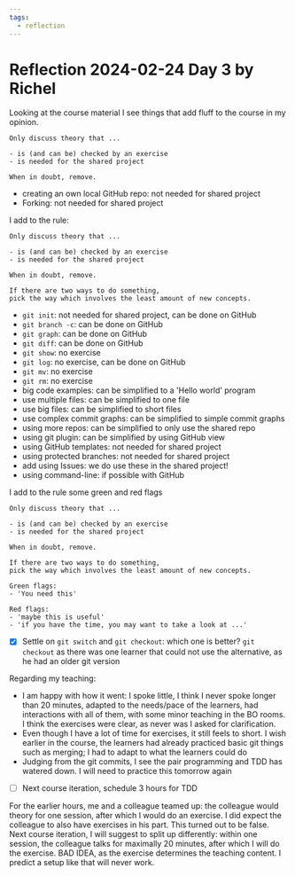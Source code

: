 ```yaml
---
tags:
  - reflection
---
```


# Reflection 2024-02-24 Day 3 by Richel

Looking at the course material I see things that add fluff
to the course in my opinion.

```text
Only discuss theory that ...

- is (and can be) checked by an exercise
- is needed for the shared project

When in doubt, remove.
```

- creating an own local GitHub repo: not needed for shared project
- Forking: not needed for shared project

I add to the rule:

```text
Only discuss theory that ...

- is (and can be) checked by an exercise
- is needed for the shared project

When in doubt, remove.

If there are two ways to do something,
pick the way which involves the least amount of new concepts.
```

- `git init`: not needed for shared project, can be done on GitHub
- `git branch -c`: can be done on GitHub
- `git graph`: can be done on GitHub
- `git diff`: can be done on GitHub
- `git show`: no exercise
- `git log`: no exercise, can be done on GitHub
- `git mv`: no exercise
- `git rm`: no exercise
- big code examples: can be simplified to a 'Hello world' program
- use multiple files: can be simplified to one file
- use big files: can be simplified to short files
- use complex commit graphs: can be simplified to simple commit graphs
- using more repos: can be simplified to only use the shared repo
- using git plugin: can be simplified by using GitHub view
- using GitHub templates: not needed for shared project
- using protected branches: not needed for shared project
- add using Issues: we do use these in the shared project!
- using command-line: if possible with GitHub

I add to the rule some green and red flags

```text
Only discuss theory that ...

- is (and can be) checked by an exercise
- is needed for the shared project

When in doubt, remove.

If there are two ways to do something,
pick the way which involves the least amount of new concepts.

Green flags:
- 'You need this'

Red flags:
- 'maybe this is useful'
- 'if you have the time, you may want to take a look at ...'
```

- [x] Settle on `git switch` and `git checkout`: which one is better?
  `git checkout` as there was one learner that could not use the
  alternative, as he had an older git version

Regarding my teaching:

- I am happy with how it went: I spoke little,
  I think I never spoke longer than 20 minutes,
  adapted to the needs/pace of the learners,
  had interactions with all of them,
  with some minor teaching in the BO rooms.
  I think the exercises were clear, as never was I asked for clarification.
- Even though I have a lot of time for exercises,
  it still feels to short.
  I wish earlier in the course, the learners had already practiced basic
  git things such as merging; I had to adapt to what the learners could do
- Judging from the git commits, I see the pair programming and TDD
  has watered down. I will need to practice this tomorrow again

- [ ] Next course iteration, schedule 3 hours for TDD

For the earlier hours, me and a colleague teamed up:
the colleague would theory for one session,
after which I would do an exercise. I did expect the colleague
to also have exercises in his part. This turned out to be false.
Next course iteration, I will suggest to split up differently:
within one session, the colleague talks for maximally
20 minutes, after which I will do the exercise.
BAD IDEA, as the exercise determines the teaching content.
I predict a setup like that will never work.

